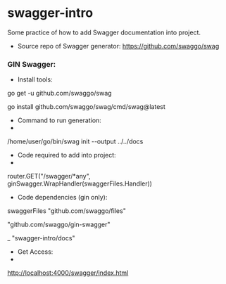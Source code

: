 # swagger-intro

Some practice of how to add Swagger documentation into project.

- Source repo of Swagger generator:
https://github.com/swaggo/swag

### GIN Swagger:

- Install tools: 

go get -u github.com/swaggo/swag

go install github.com/swaggo/swag/cmd/swag@latest

- Command to run generation:
- 
/home/user/go/bin/swag init --output ../../docs

- Code required to add into project:
- 
router.GET("/swagger/*any", ginSwagger.WrapHandler(swaggerFiles.Handler))

- Code dependencies (gin only):

swaggerFiles "github.com/swaggo/files"

"github.com/swaggo/gin-swagger"

_ "swagger-intro/docs"

- Get Access:
- 
[http://localhost:4000/swagger/index.html](http://localhost:4000/swagger/index.html)
